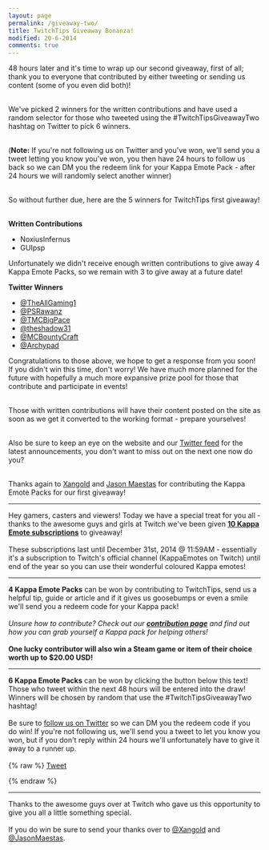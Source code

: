 ```yaml
---
layout: page
permalink: /giveaway-two/
title: TwitchTips Giveaway Bonanza!
modified: 20-6-2014
comments: true
---
```

48 hours later and it's time to wrap up our second giveaway, first of all; thank you to everyone that contributed by either tweeting or sending us content (some of you even did both)!

<br>We've picked 2 winners for the written contributions and have used a random selector for those who tweeted using the #TwitchTipsGiveawayTwo hashtag on Twitter to pick 6 winners.

<br>(**Note:** If you're not following us on Twitter and you've won, we'll send you a tweet letting you know you've won, you then have 24 hours to follow us back so we can DM you the redeem link for your Kappa Emote Pack - after 24 hours we will randomly select another winner)

<br>So without further due, here are the 5 winners for TwitchTips first giveaway!

<br>**Written Contributions**

* NoxiusInfernus
* GUIpsp

Unfortunately we didn't receive enough written contributions to give away 4 Kappa Emote Packs, so we remain with 3 to give away at a future date!  

**Twitter Winners**

* [@TheAllGaming1](https://twitter.com/TheAllGaming1)
* [@PSRawanz](http://twitter.com/PSRawanz)
* [@TMCBigPace](http://twitter.com/TMCBigPace)
* [@theshadow31](http://twitter.com/theshadow31)
* [@MCBountyCraft](http://twitter.com/MCBountyCraft)
* [@Archypad](http://twitter.com/Archypad)

Congratulations to those above, we hope to get a response from you soon! If you didn't win this time, don't worry! We have much more planned for the future with hopefully a much more expansive prize pool for those that contribute and participate in events!  

<br>Those with written contributions will have their content posted on the site as soon as we get it converted to the working format - prepare yourselves!  

<br>Also be sure to keep an eye on the website and our [Twitter feed](https://www.twitter.com/TwitchTips) for the latest announcements, you don't want to miss out on the next one now do you?  

<br>Thanks again to [Xangold](https://www.twitter.com/xangold) and [Jason Maestas](https://www.twitter.com/JasonMaestas) for contributing the Kappa Emote Packs for our first giveaway!  

---
Hey gamers, casters and viewers! Today we have a special treat for you all - thanks to the awesome guys and girls at Twitch we've been given [**10 Kappa Emote subscriptions**](http://twitch.tv/kappaemotes/subscribe) to giveaway!  
<br>
These subscriptions last until December 31st, 2014 @ 11:59AM - essentially it's a subscription to Twitch's official channel (KappaEmotes on Twitch) until end of the year so you can use their wonderful coloured Kappa emotes!
  
--- 
**4 Kappa Emote Packs** can be won by contributing to TwitchTips, send us a helpful tip, guide or article and if it gives us goosebumps or even a smile we'll send you a redeem code for your Kappa pack!  
<br>
*Unsure how to contribute? Check out our **[contribution page](http://www.twitchtips.com/contribute)** and find out how you can grab yourself a Kappa pack for helping others!*  
<br>
**One lucky contributor will also win a Steam game or item of their choice worth up to $20.00 USD!**  

---

**6 Kappa Emote Packs** can be won by clicking the button below this text! Those who tweet within the next 48 hours will be entered into the draw! Winners will be chosen by random that use the #TwitchTipsGiveawayTwo hashtag!  
<br>
Be sure to [follow us on Twitter](http://www.twitter.com/TwitchTips) so we can DM you the redeem code if you do win! If you're not following us, we'll send you a tweet to let you know you won, but if you don't reply within 24 hours we'll unfortunately have to give it away to a runner up.  
<br>
{% raw %}
<a href="https://twitter.com/share" class="twitter-share-button" data-text="Just entered myself in @TwitchTips second giveaway! #TwitchTipsGiveawayTwo" data-size="large">Tweet</a>
<script>!function(d,s,id){var js,fjs=d.getElementsByTagName(s)[0],p=/^http:/.test(d.location)?'http':'https';if(!d.getElementById(id)){js=d.createElement(s);js.id=id;js.src=p+'://platform.twitter.com/widgets.js';fjs.parentNode.insertBefore(js,fjs);}}(document, 'script', 'twitter-wjs');</script>
{% endraw %}

---

Thanks to the awesome guys over at Twitch who gave us this opportunity to give you all a little something special.  
<br>
If you do win be sure to send your thanks over to [@Xangold](https://www.twitter.com/xangold) and [@JasonMaestas](https://www.twitter.com/JasonMaestas).
